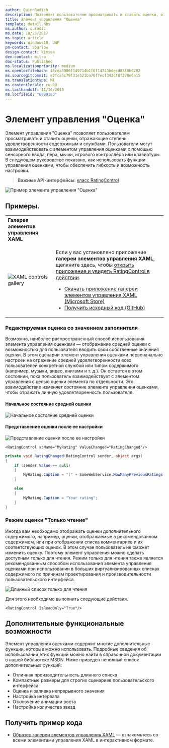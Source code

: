 ```yaml
---
author: QuinnRadich
description: Позволяет пользователям просматривать и ставить оценки, отражающие степень удовлетворенности содержимым и службами.
title: Элемент управления "Оценка"
template: detail.hbs
ms.author: quradic
ms.date: 10/25/2017
ms.topic: article
keywords: Windows10, UWP
pm-contact: abarlow
design-contact: kimsea
dev-contact: mitra
doc-status: Published
ms.localizationpriority: medium
ms.openlocfilehash: 45cea3986f149714b1f0f14743bdecd83f8b6782
ms.sourcegitcommit: e2fca6c79f31e521ba76f7ecf343cf8f278e6a15
ms.translationtype: MT
ms.contentlocale: ru-RU
ms.lasthandoff: 11/16/2018
ms.locfileid: "6989163"
---
```

# <a name="rating-control"></a>Элемент управления "Оценка"

Элемент управления "Оценка" позволяет пользователям просматривать и ставить оценки, отражающие степень удовлетворенности содержимым и службами. Пользователи могут взаимодействовать с элементом управления оценками с помощью сенсорного ввода, пера, мыши, игрового контроллера или клавиатуры. В следующем руководстве показано, как использовать функции управления оценками, чтобы обеспечить гибкость и возможность настройки.

> **Важные API-интерфейсы**: [класс RatingControl](https://docs.microsoft.com/uwp/api/windows.ui.xaml.controls.ratingcontrol)

![Пример элемента управления "Оценка"](images/rating_rs2_doc_ratings_intro.png)

## <a name="examples"></a>Примеры.

<table>
<th align="left">Галерея элементов управления XAML<th>
<tr>
<td><img src="images/xaml-controls-gallery-sm.png" alt="XAML controls gallery"></img></td>
<td>
    <p>Если у вас установлено приложение <strong style="font-weight: semi-bold">галереи элементов управления XAML</strong>, щелкните здесь, чтобы <a href="xamlcontrolsgallery:/item/RatingControl">открыть приложение и увидеть RatingControl в действии</a>.</p>
    <ul>
    <li><a href="https://www.microsoft.com/store/productId/9MSVH128X2ZT">Скачать приложение галереи элементов управления XAML (Microsoft Store)</a></li>
    <li><a href="https://github.com/Microsoft/Windows-universal-samples/tree/master/Samples/XamlUIBasics">Получить исходный код (GitHub)</a></li>
    </ul>
</td>
</tr>
</table>

### <a name="editable-rating-with-placeholder-value"></a>Редактируемая оценка со значением заполнителя

Возможно, наиболее распространенный способ использования элемента управления оценками — отображение средней оценки с возможностью для пользователя вводить свои собственные значения оценки. В этом сценарии элемент управления оценками первоначально настроен на отражение средней удовлетворенности всех пользователей конкретной службой или типом содержимого (например, музыки, видео, книгами и т. д.). Он остается в этом состоянии, пока пользователь взаимодействует с элементом управления с целью оценки элемента по отдельности. Это взаимодействие изменяет состояние элемента управления оценками, чтобы отражать личную удовлетворенность пользователя.

#### <a name="initial-average-rating-state"></a>Начальное состояние средней оценки
![Начальное состояние средней оценки](images/rating_rs2_doc_movie_aggregate.png)

#### <a name="representation-of-user-rating-once-set"></a>Представление оценки после ее настройки

![Представление оценки после ее настройки](images/rating_rs2_doc_movie_user.png)

```XAML
<RatingControl x:Name="MyRating" ValueChanged="RatingChanged"/>
```

```csharp
private void RatingChanged(RatingControl sender, object args)
{
    if (sender.Value == null)
    {
        MyRating.Caption = "(" + SomeWebService.HowManyPreviousRatings() + ")";
    }

    else
    {
        MyRating.Caption = "Your rating";
    }
}
```

### <a name="read-only-rating-mode"></a>Режим оценки "Только чтение"

Иногда вам необходимо отображать оценки дополнительного содержимого, например, оценки, отображаемые в рекомендованном содержимом, или при отображении списка комментариев и их соответствующих оценок. В этом случае пользователь не сможет изменить оценку. Поэтому элемент управления можно сделать доступным только для чтения.
Режим только для чтения также является рекомендованным способом использования элемента управления оценками при использовании в больших виртуализированных списках содержимого по причинам проектирования и производительности пользовательского интерфейса.

![Длинный список только для чтения](images/rating_rs2_doc_reviews.png)

Для этого необходимо выполнить следующие действия.

```XAML
<RatingControl IsReadOnly="True"/>
```

## <a name="additional-functionality"></a>Дополнительные функциональные возможности

Элемент управления оценками содержит многие дополнительные функции, которые можно использовать. Подробные сведения об использовании этих функций можно найти в справочной документации в нашей библиотеке MSDN.
Ниже приведен неполный список дополнительных функций:
-   Отличная производительность длинного списка
-   Компактные размеры для строгих сценариев пользовательского интерфейса
-   Оценка и заливка непрерывного значения
-   Настройка интервала
-   Отключение анимации роста
-   Настройка количества звезд

## <a name="get-the-sample-code"></a>Получить пример кода

- [Образец галереи элементов управления XAML](https://github.com/Microsoft/Windows-universal-samples/tree/master/Samples/XamlUIBasics) — ознакомьтесь со всеми элементами управления XAML в интерактивном формате.